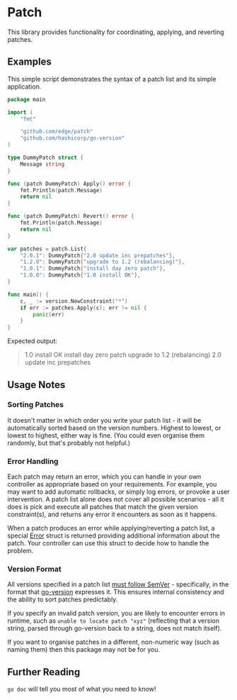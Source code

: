 # Patch

This library provides functionality for coordinating, applying, and reverting patches.

## Examples

This simple script demonstrates the syntax of a patch list and its simple application.

```go
package main

import (
	"fmt"

	"github.com/edge/patch"
	"github.com/hashicorp/go-version"
)

type DummyPatch struct {
	Message string
}

func (patch DummyPatch) Apply() error {
	fmt.Println(patch.Message)
	return nil
}

func (patch DummyPatch) Revert() error {
	fmt.Println(patch.Message)
	return nil
}

var patches = patch.List{
	"2.0.1": DummyPatch{"2.0 update inc prepatches"},
	"1.2.0": DummyPatch{"upgrade to 1.2 (rebalancing)"},
	"1.0.1": DummyPatch{"install day zero patch"},
	"1.0.0": DummyPatch{"1.0 install OK"},
}

func main() {
	c, _ := version.NewConstraint("*")
	if err := patches.Apply(c); err != nil {
		panic(err)
	}
}
```

Expected output:

> 1.0 install OK
> install day zero patch
> upgrade to 1.2 (rebalancing)
> 2.0 update inc prepatches

## Usage Notes

### Sorting Patches

It doesn't matter in which order you write your patch list - it will be automatically sorted based on the version numbers. Highest to lowest, or lowest to highest, either way is fine. (You could even organise them randomly, but that's probably not helpful.)

### Error Handling

Each patch may return an error, which you can handle in your own controller as appropriate based on your requirements. For example, you may want to add automatic rollbacks, or simply log errors, or provoke a user intervention. A patch list alone does not cover all possible scenarios - all it does is pick and execute all patches that match the given version constraint(s), and returns any error it encounters as soon as it happens.

When a patch produces an error while applying/reverting a patch list, a special [Error](./error.go) struct is returned providing additional information about the patch. Your controller can use this struct to decide how to handle the problem.

### Version Format

All versions specified in a patch list [must follow SemVer](http://semver.org/) - specifically, in the format that [go-version](https://github.com/hashicorp/go-version) expresses it. This ensures internal consistency and the ability to sort patches predictably.

If you specify an invalid patch version, you are likely to encounter errors in runtime, such as `unable to locate patch "xyz"` (reflecting that a version string, parsed through go-version back to a string, does not match itself).

If you want to organise patches in a different, non-numeric way (such as naming them) then this package may not be for you.

## Further Reading

`go doc` will tell you most of what you need to know!
